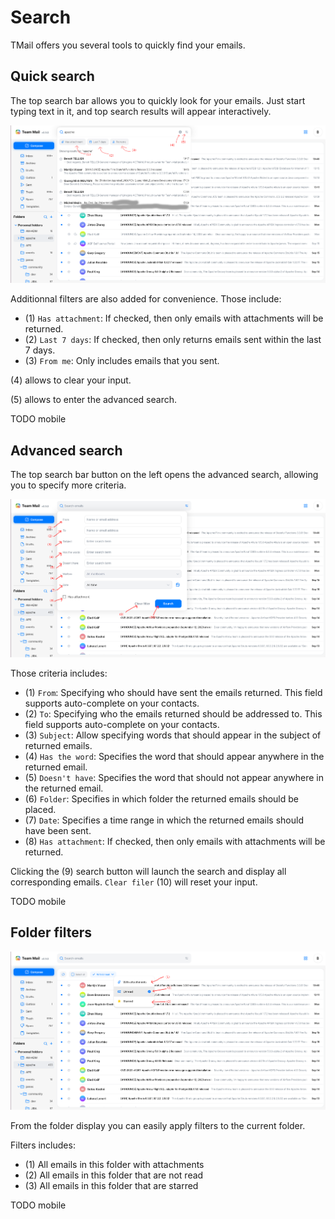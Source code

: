 # Search

TMail offers you several tools to quickly find your emails.

## Quick search

The top search bar allows you to quickly look for your emails. Just start typing text in it, and top search results will appear interactively.

![Quick search](images/quick-search.png)

Additionnal filters are also added for convenience. Those include:

 - (1) `Has attachment`: If checked, then only emails with attachments will be returned.
 - (2) `Last 7 days`: If checked, then only returns emails sent within the last 7 days.
 - (3) `From me`: Only includes emails that you sent.

(4) allows to clear your input.

(5) allows to enter the advanced search.

TODO mobile

## Advanced search

The top search bar button on the left opens the advanced search, allowing you to specify more criteria.

![Advanced search](images/advanced-search.png)

Those criteria includes:

 - (1) `From`: Specifying who should have sent the emails returned. This field supports auto-complete on your contacts.
 - (2) `To`: Specifying who the emails returned should be addressed to. This field supports auto-complete on your contacts.
 - (3) `Subject`: Allow specifying words that should appear in the subject of returned emails.
 - (4) `Has the word`: Specifies the word that should appear anywhere in the returned email.
 - (5) `Doesn't have`: Specifies the word that should not appear anywhere in the returned email.
 - (6) `Folder`: Specifies in which folder the returned emails should be placed.
 - (7) `Date`: Specifies a time range in which the returned emails should have been sent.
 - (8) `Has attachment`: If checked, then only emails with attachments will be returned.

Clicking the (9) search button will launch the search and display all corresponding emails. `Clear filer` (10) will reset your input.

TODO mobile

## Folder filters

![Filters applied in folders](images/filters.png)

From the folder display you can easily apply filters to the current folder.

Filters includes:

 - (1) All emails in this folder with attachments
 - (2) All emails in this folder that are not read
 - (3) All emails in this folder that are starred

TODO mobile
